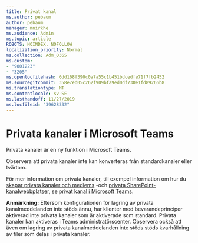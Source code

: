 ```yaml
---
title: Privat kanal
ms.author: pebaum
author: pebaum
manager: mnirkhe
ms.audience: Admin
ms.topic: article
ROBOTS: NOINDEX, NOFOLLOW
localization_priority: Normal
ms.collection: Adm_O365
ms.custom:
- "9001223"
- "3205"
ms.openlocfilehash: 6dd168f390c0a7a55c1b451bdcedfe71f7fb2452
ms.sourcegitcommit: 358e7ed05c262f909bfa9ed0df730e1fd89266b8
ms.translationtype: MT
ms.contentlocale: sv-SE
ms.lasthandoff: 11/27/2019
ms.locfileid: "39628332"
---
```

# <a name="private-channels-in-microsoft-teams"></a>Privata kanaler i Microsoft Teams

Privata kanaler är en ny funktion i Microsoft Teams. 

Observera att privata kanaler inte kan konverteras från standardkanaler eller tvärtom.

För mer information om privata kanaler, till exempel information om hur du [skapar privata kanaler och medlems](https://docs.microsoft.com/MicrosoftTeams/private-channels#private-channel-creation-and-membership) -och [privata SharePoint-kanalwebbplatser](https://docs.microsoft.com/MicrosoftTeams/private-channels#private-channel-sharepoint-sites), se [privat kanal i Microsoft Teams](https://docs.microsoft.com/MicrosoftTeams/private-channels). 

**Anmärkning:** Eftersom konfigurationen för lagring av privata kanalmeddelanden inte stöds ännu, har klienter med bevarandeprinciper aktiverad inte privata kanaler som är aktiverade som standard. Privata kanaler kan aktiveras i Teams administratörscenter. Observera också att även om lagring av privata kanalmeddelanden inte stöds stöds kvarhållning av filer som delas i privata kanaler.